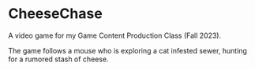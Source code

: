 # CheeseChase
A video game for my Game Content Production Class (Fall 2023).

The game follows a mouse who is exploring a cat infested sewer, hunting for a rumored stash of cheese.
